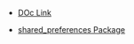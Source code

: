 - [DOc Link](https://docs.flutter.dev/cookbook/persistence/key-value)

- [shared_preferences Package](https://pub.dev/packages/shared_preferences)